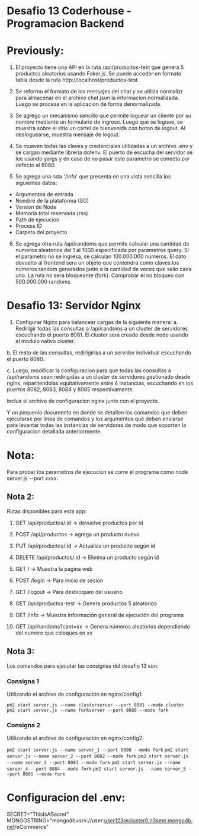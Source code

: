 # Desafio 13 Coderhouse - Programacion Backend

# Previously:
1. El proyecto tiene una API en la ruta /api/productos-test que genera 5 productos aleatorios usando Faker.js.
Se puede acceder en formato tabla desde la ruta http://localhost/productos-test.

2. Se reformo el formato de los mensajes del chat y se utiliza normalizr para almacenar en el archivo chat.json la informacion normalizada. Luego se procesa en la aplicacion de forma denormalizada.

3. Se agrego un mecanismo sencillo que permite loguear un cliente por su nombre mediante un formulario de ingreso. Luego que se loguee, se muestra sobre el sitio un cartel de bienvenida con boton de logout. Al desloguearse, muestra mensaje de logout. 

4. Se mueven todas las claves y credenciales utilizadas a un archivo .env y se cargan mediante libreria dotenv. El puerto de escucha del servidor se lee usando yargs y en caso de no pasar este parametro se conecta por defecto al 8080.

5. Se agrega una ruta '/info' que presenta en una vista sencilla los siguientes datos:
- Argumentos de entrada
- Nombre de la plataforma (SO)
- Version de Node
- Memoria total reservada (rss)
- Path de ejecucion
- Process ID
- Carpeta del proyecto

6. Se agrega otra ruta /api/randoms que permite calcular una cantidad de numeros aleatorios del 1 al 1000 especificada por parametros query. Si el parametro no se ingresa, se calculan 100.000.000 numeros. El dato devuelto al frontend sera un objeto que contendra como claves los numeros random generados junto a la cantidad de veces que salio cada uno. La ruta no sera bloqueante (fork). Comprobar el no bloqueo con 500.000.000 randoms.

# Desafio 13: Servidor Nginx

1. Configurar Nginx para balancear cargas de la siguiente manera:
a. Redirigir todas las consultas a /api/randoms a un cluster de servidores escuchando el puerto 8081. El cluster sera creado desde node usando el modulo nativo cluster.

b. El resto de las consultas, redirigirlas a un servidor individual escuchando el puerto 8080.

c. Luego, modificar la configuracion para que todas las consultas a /api/randoms sean redirigidas a un cluster de servidores gestionado desde nginx, repartiendolas equitativamente entre 4 instancias, escuchando en los puertos 8082, 8083, 8084 y 8085 respectivamente.

Incluir el archivo de configuracion nginx junto con el proyecto.

Y un pequenio documento en donde se detallen los comandos que deben ejecutarse por linea de comandos y los argumentos que deben enviarse para levantar todas las instancias de servidores de modo que soporten la configuracion detallada anteriormente.

# Nota:
Para probar los parametros de ejecucion se corre el programa como node server.js --port xxxx.

## Nota 2:
Rutas disponibles para esta app:
1. GET /api/productos/:id -> devuelve productos por id
2. POST /api/productos -> agrega un producto nuevo
3. PUT /api/productos/:id -> Actualiza un producto según id
4. DELETE /api/productos/:id -> Elimina un producto según id

5. GET / -> Muestra la pagina web
6. POST /login -> Para inicio de sesión
7. GET /logout -> Para desbloqueo del usuario

8. GET /api/productos-test -> Genera productos 5 aleatorios

9. GET /info -> Muestra información general de ejecución del programa

10. GET /api/randoms?cant=xx -> Genera números aleatorios dependiendo del numero que coloques en xx

## Nota 3:
Los comandos para ejecutar las consignas del desafio 13 son:

### Consigna 1

Utilizando el archivo de configuración en nginx/config1:

`pm2 start server.js --name clusterserver --port 8081 --mode cluster` 
`pm2 start server.js --name forkserver --port 8080 --mode fork`

### Consigna 2

Utilizando el archivo de configuración en nginx/config2:

`pm2 start server.js --name server_1 --port 8080 --mode fork` 
`pm2 start server.js --name server_2 --port 8082 --mode fork`
`pm2 start server.js --name server_3 --port 8083 --mode fork`
`pm2 start server.js --name server_4 --port 8084 --mode fork`
`pm2 start server.js --name server_5 --port 8085 --mode fork`

# Configuracion del .env:
SECRET="ThisIsASecret"
MONGOSTRING="mongodb+srv://user:user123@cluster0.n3sme.mongodb.net/eCommerce"